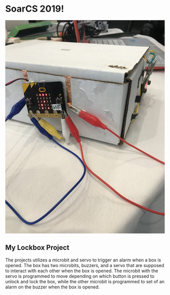 # SoarCS 2019!

<!-- Note, the line below this one is what links to your screenshot, **DO NOT REMOVE** -->
![my_screenshot](./IMG_4297.JPG)

<!--
In this file, you should write a brief description of what your
project is, what you learned, and a simple screenshot of your work.

To add a screenshot, please replace `screenshot.png` with
your own screenshot.
-->

## My Lockbox Project

The projects utilizes a microbit and servo to trigger an alarm when a box is opened. The box has two microbits, buzzers, and a servo that are supposed to interact with each other when the box is opened. The microbit with the servo is programmed to move depending on which button is pressed to unlock and lock the box, while the other microbit is programmed to set of an alarm on the buzzer when the box is opened.

